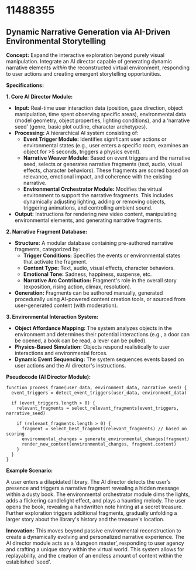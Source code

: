 # 11488355

## Dynamic Narrative Generation via AI-Driven Environmental Storytelling

**Concept:** Expand the interactive exploration beyond purely visual manipulation. Integrate an AI director capable of generating dynamic narrative elements *within* the reconstructed virtual environment, responding to user actions and creating emergent storytelling opportunities.

**Specifications:**

**1. Core AI Director Module:**

*   **Input:** Real-time user interaction data (position, gaze direction, object manipulation, time spent observing specific areas), environmental data (model geometry, object properties, lighting conditions), and a ‘narrative seed’ (genre, basic plot outline, character archetypes).
*   **Processing:** A hierarchical AI system consisting of:
    *   **Event Trigger Module:** Identifies significant user actions or environmental states (e.g., user enters a specific room, examines an object for >5 seconds, triggers a physics event).
    *   **Narrative Weaver Module:** Based on event triggers and the narrative seed, selects or generates narrative fragments (text, audio, visual effects, character behaviors). These fragments are scored based on relevance, emotional impact, and coherence with the existing narrative.
    *   **Environmental Orchestrator Module:** Modifies the virtual environment to support the narrative fragments. This includes dynamically adjusting lighting, adding or removing objects, triggering animations, and controlling ambient sound.
*   **Output:** Instructions for rendering new video content, manipulating environmental elements, and generating narrative fragments.

**2. Narrative Fragment Database:**

*   **Structure:** A modular database containing pre-authored narrative fragments, categorized by:
    *   **Trigger Conditions:** Specifies the events or environmental states that activate the fragment.
    *   **Content Type:** Text, audio, visual effects, character behaviors.
    *   **Emotional Tone:** Sadness, happiness, suspense, etc.
    *   **Narrative Arc Contribution:** Fragment's role in the overall story (exposition, rising action, climax, resolution).
*   **Generation:** Fragments can be authored manually, generated procedurally using AI-powered content creation tools, or sourced from user-generated content (with moderation).

**3. Environmental Interaction System:**

*   **Object Affordance Mapping:** The system analyzes objects in the environment and determines their potential interactions (e.g., a door can be opened, a book can be read, a lever can be pulled).
*   **Physics-Based Simulation:** Objects respond realistically to user interactions and environmental forces.
*   **Dynamic Event Sequencing:** The system sequences events based on user actions and the AI director's instructions.

**Pseudocode (AI Director Module):**

```
function process_frame(user_data, environment_data, narrative_seed) {
  event_triggers = detect_event_triggers(user_data, environment_data)

  if (event_triggers.length > 0) {
    relevant_fragments = select_relevant_fragments(event_triggers, narrative_seed)

    if (relevant_fragments.length > 0) {
      fragment = select_best_fragment(relevant_fragments) // based on scoring
      environmental_changes = generate_environmental_changes(fragment)
      render_new_content(environmental_changes, fragment.content)
    }
  }
}
```

**Example Scenario:**

A user enters a dilapidated library. The AI director detects the user’s presence and triggers a narrative fragment revealing a hidden message within a dusty book. The environmental orchestrator module dims the lights, adds a flickering candlelight effect, and plays a haunting melody. The user opens the book, revealing a handwritten note hinting at a secret treasure.  Further exploration triggers additional fragments, gradually unfolding a larger story about the library's history and the treasure's location.

**Innovation:** This moves beyond passive environmental reconstruction to create a dynamically evolving and personalized narrative experience. The AI director module acts as a ‘dungeon master’, responding to user agency and crafting a unique story within the virtual world.  This system allows for replayability, and the creation of an endless amount of content within the established 'seed'.